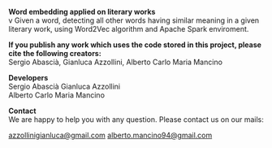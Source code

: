 **Word embedding applied on literary works** <br/> v
Given a word, detecting all other words having similar meaning in a given literary work, using Word2Vec algorithm and Apache Spark enviroment. 

**If you publish any work which uses the code stored in this project, please cite the following creators:** <br/>
Sergio Abascià, Gianluca Azzollini, Alberto Carlo  Maria Mancino

**Developers** <br/>
Sergio Abascià
Gianluca Azzollini  
Alberto Carlo Maria Mancino

**Contact** <br/>
We are happy to help you with any question. Please contact us on our mails:

azzollinigianluca@gmail.com
alberto.mancino94@gmail.com
